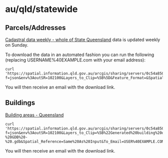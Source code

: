 # au/qld/statewide

## Parcels/Addresses
[Cadastral data weekly - whole of State Queensland](http://qldspatial.information.qld.gov.au/catalogue/custom/detail.page?fid={4091CAF1-50E6-4BC3-B3D4-229AA318231A}) data is updated weekly on Sunday.

To download the data in an automated fashion you can run the following (replacing USERNAME%40EXAMPLE.com with your email address):

    curl 'https://spatial.information.qld.gov.au/arcgis/sharing/servers/0c54a850c61240c284e7a0651766a46f/rest/services/QSC/ClipZipShip/GPServer/ClipZipShip/submitJob?f=json&env%3AoutSR=102100&Layers_to_Clip=%5B%5D&Feature_Format=&Spatial_Reference=&To_Email=USER%40EXAMPLE.COM&Prepackaged_Data_URLs=DP_QLD_DCDB_WOS_CUR.zip%3Aundefined&Output_Title=Extract'

You will then receive an email with the download link.

## Buildings

[Building areas - Queensland](http://qldspatial.information.qld.gov.au/catalogue/custom/detail.page?fid={BC24B68C-50D2-41E8-B0AE-FF4EB2913FDA})

    curl 'https://spatial.information.qld.gov.au/arcgis/sharing/servers/0c54a850c61240c284e7a0651766a46f/rest/services/QSC/ClipZipShip/GPServer/ClipZipShip/submitJob?f=json&env%3AoutSR=102100&Layers_to_Clip=%5B%22Generated%20building%20outlines%22%5D&Feature_Format=File%20Geodatabase%20-%20GDB%20-%20.gdb&Spatial_Reference=Same%20As%20Input&To_Email=USER%40EXAMPLE.COM&Prepackaged_Data_URLs=&Output_Title=Extract'

You will then receive an email with the download link.
